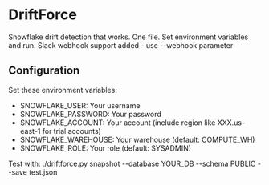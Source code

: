 # DriftForce
Snowflake drift detection that works.
One file. Set environment variables and run.
Slack webhook support added - use --webhook parameter

## Configuration

Set these environment variables:
- SNOWFLAKE_USER: Your username
- SNOWFLAKE_PASSWORD: Your password  
- SNOWFLAKE_ACCOUNT: Your account (include region like XXX.us-east-1 for trial accounts)
- SNOWFLAKE_WAREHOUSE: Your warehouse (default: COMPUTE_WH)
- SNOWFLAKE_ROLE: Your role (default: SYSADMIN)

Test with: ./driftforce.py snapshot --database YOUR_DB --schema PUBLIC --save test.json


